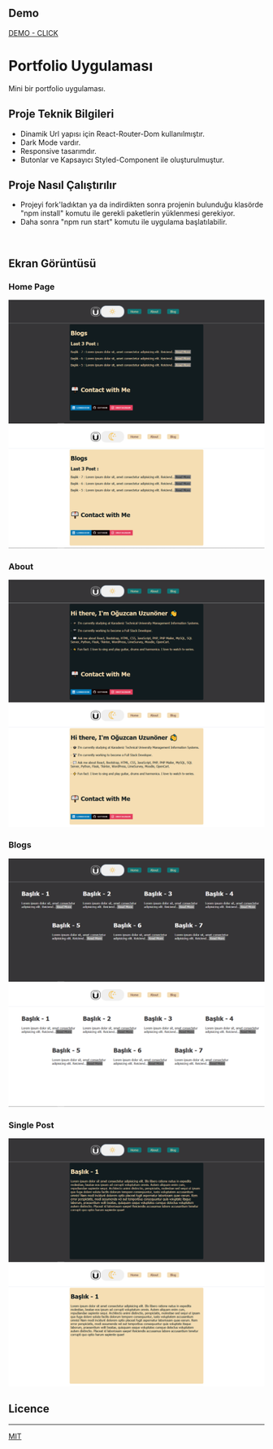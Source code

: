 ## Demo
[DEMO - CLICK ](https://portfolio-oguzcanuzunoner.surge.sh/)


# Portfolio Uygulaması

Mini bir portfolio uygulaması.


## Proje Teknik Bilgileri

* Dinamik Url yapısı için React-Router-Dom kullanılmıştır.
* Dark Mode vardır.
* Responsive tasarımdır.
* Butonlar ve Kapsayıcı Styled-Component ile oluşturulmuştur.

## Proje Nasıl Çalıştırılır

- Projeyi fork'ladıktan ya da indirdikten sonra projenin bulunduğu klasörde "npm install" komutu ile gerekli paketlerin yüklenmesi gerekiyor.
- Daha sonra "npm run start" komutu ile uygulama başlatılabilir.

<br>

## Ekran Görüntüsü

### Home Page

<p align="center">
  <img src="readme_image/home_dark.PNG" alt="Home">
  <img src="readme_image/home_light.PNG" alt="Home">
</p>

### About

<p align="center">
  <img src="readme_image/about_dark.PNG" alt="About"/>
  <img src="readme_image/about_light.PNG" alt="About"/>
</p>


### Blogs

<p align="center">
  <img src="readme_image/blogs_dark.PNG" alt="Blogs"/>
  <img src="readme_image/blogs_light.PNG" alt="Blogs"/>
</p>

### Single Post

<p align="center">
  <img src="readme_image/single_post_dark.PNG" alt="Single Post"/>
  <img src="readme_image/single_post_light.PNG" alt="Single Post"/>
</p>

## Licence
---
[MIT](https://choosealicense.com/licenses/mit/)

